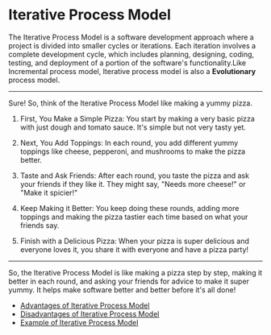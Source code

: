 # Iterative Process Model

The Iterative Process Model is a software development approach where a project is divided into smaller cycles or iterations. Each iteration involves a complete development cycle, which includes planning, designing, coding, testing, and deployment of a portion of the software's functionality.Like Incremental process model, Iterative process model is also a **Evolutionary** process model.

---

Sure! So, think of the Iterative Process Model like making a yummy pizza.

1. First, You Make a Simple Pizza: You start by making a very basic pizza with just dough and tomato sauce. It's simple but not very tasty yet.

2. Next, You Add Toppings: In each round, you add different yummy toppings like cheese, pepperoni, and mushrooms to make the pizza better.

3. Taste and Ask Friends: After each round, you taste the pizza and ask your friends if they like it. They might say, "Needs more cheese!" or "Make it spicier!"

4. Keep Making it Better: You keep doing these rounds, adding more toppings and making the pizza tastier each time based on what your friends say.

5. Finish with a Delicious Pizza: When your pizza is super delicious and everyone loves it, you share it with everyone and have a pizza party!

---

So, the Iterative Process Model is like making a pizza step by step, making it better in each round, and asking your friends for advice to make it super yummy. It helps make software better and better before it's all done!

-   [Advantages of Iterative Process Model](1.%20Advantages.md)
-   [Disadvantages of Iterative Process Model](2.%20Disadvantages.md)
-   [Example of Iterative Process Model](3.%20Example.md)
